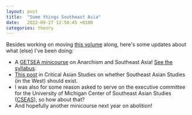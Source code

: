 ```yaml
---
layout: post
title:  "Some things Southeast Asia"
date:   2022-09-27 12:50:45 +0100
categories: theory
---
```


Besides working on moving [this volume](https://tiwong.github.io/theory/2021/10/15/insurgent-sea-call.html) along, here's some updates about what (else) I've been doing: 

- A [GETSEA minicourse](https://get-sea.org/past-courses/) on Anarchism and Southeast Asia! [See the syllabus](/files/Anarchism_Southeast_Asia_Syllabus.pdf).
- [This post](https://criticalasianstudies.org/commentary/2022/4/17/notes-from-the-field-wong-tian-an-should-southeast-asian-studies-exist-field-notes-from-an-interloper) in Critical Asian Studies on whether Southeast Asian Studies (in the West) should exist.
- I was also for some reason asked to serve on the executive committee for the University of Michigan Center of Southeast Asian Studies ([CSEAS](https://ii.umich.edu/cseas/people/executive-committee.html)), so how about that?
- And hopefully another minicourse next year on abolition!
